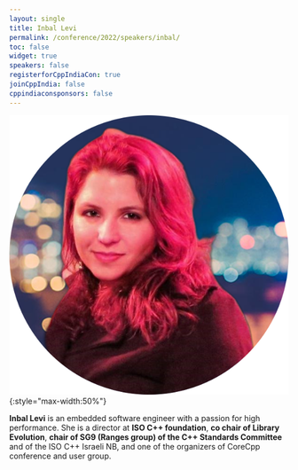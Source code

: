 ```yaml
---
layout: single
title: Inbal Levi
permalink: /conference/2022/speakers/inbal/
toc: false
widget: true
speakers: false
registerforCppIndiaCon: true
joinCppIndia: false
cppindiaconsponsors: false
---
```


![Inbal Levi](/conference/2022/graphics/inbal.png "Inbal Levi"){:style="max-width:50%"}

**Inbal Levi** is an embedded software engineer with a passion for high performance.
She is a director at **ISO C++ foundation**, **co chair of Library Evolution**, **chair of SG9 (Ranges group) of the C++ Standards Committee** and of the ISO C++ Israeli NB, and one of the organizers of CoreCpp conference and user group.
